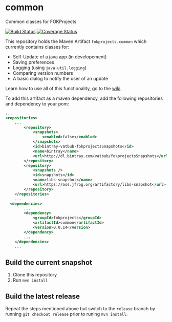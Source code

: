 # common
Common classes for FOKProjects

[![Build Status](https://travis-ci.org/vatbub/common.svg?branch=master)](https://travis-ci.org/vatbub/common)     [![Coverage Status](https://coveralls.io/repos/github/vatbub/common/badge.svg?branch=master)](https://coveralls.io/github/vatbub/common?branch=master)

This repository holds the Maven Artifact `fokprojects.common` which currently contains classes for:
  - Self-Update of a java app (in developement)
  - Saving preferences
  - Logging (using `java.util.logging`)
  - Comparing version numbers
  - A basic dialog to notify the user of an update
  
Learn how to use all of this functionality, go to the [wiki](../../wiki).
  
To add this artifact as a maven dependency, add the following repositories and dependency to your pom:

```xml
...
<repositories>
    ...
        <repository>
            <snapshots>
                <enabled>false</enabled>
            </snapshots>
            <id>bintray-vatbub-fokprojectsSnapshots</id>
            <name>bintray</name>
            <url>http://dl.bintray.com/vatbub/fokprojectsSnapshots</url>
        </repository>
        <repository>
            <snapshots />
            <id>snapshots</id>
            <name>libs-snapshot</name>
            <url>https://oss.jfrog.org/artifactory/libs-snapshot</url>
        </repository>
    </repositories>
    ...
  <dependencies>
		...
		<dependency>
			<groupId>fokprojects</groupId>
			<artifactId>common</artifactId>
			<version>0.0.14</version>
		</dependency>
		...
	</dependencies>
	...
```
  
## Build the current snapshot
1. Clone this repository
2. Run `mvn install`

## Build the latest release
Repeat the steps mentioned above but switch to the `release` branch by running `git checkout release` prior to runing `mvn install`.

